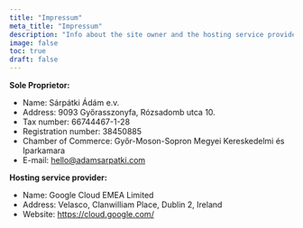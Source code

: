```yaml
---
title: "Impressum"
meta_title: "Impressum"
description: "Info about the site owner and the hosting service provider"
image: false
toc: true
draft: false
---
```


**Sole Proprietor:**

- Name: Sárpátki Ádám e.v.
- Address: 9093 Győrasszonyfa, Rózsadomb utca 10.
- Tax number: 66744467-1-28
- Registration number: 38450885
- Chamber of Commerce: Győr-Moson-Sopron Megyei Kereskedelmi és Iparkamara
- E-mail: hello@adamsarpatki.com

**Hosting service provider:**

- Name: Google Cloud EMEA Limited
- Address: Velasco, Clanwilliam Place, Dublin 2, Ireland
- Website: https://cloud.google.com/